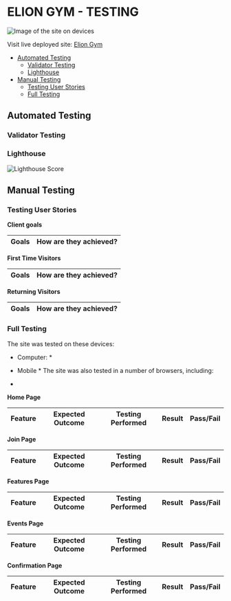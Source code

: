 # ELION GYM - TESTING

![Image of the site on devices]()

Visit live deployed site: [Elion Gym](https://emilionr.github.io/portfolio-project-1/)

* [Automated Testing](#automated-testing)
  * [Validator Testing](#validator-testing)
  * [Lighthouse](#lighthouse)
* [Manual Testing](#manual-testing)
  * [Testing User Stories](#testing-user-stories)
  * [Full Testing](#full-testing)

## Automated Testing

### Validator Testing

### Lighthouse

![Lighthouse Score]()

## Manual Testing

### Testing User Stories

__Client goals__

| Goals | How are they achieved? |
| :--- | :--- |


__First Time Visitors__

| Goals | How are they achieved? |
| :--- | :--- |

__Returning Visitors__

|  Goals | How are they achieved? |
| :--- | :--- |


### Full Testing

The site was tested on these devices:
* Computer:
  * 
* Mobile
  * 
The site was also tested in a number of browsers, including:

* 

__Home Page__

| Feature | Expected Outcome | Testing Performed | Result | Pass/Fail |
| --- | --- | --- | --- | --- |

__Join Page__

| Feature | Expected Outcome | Testing Performed | Result | Pass/Fail |
| --- | --- | --- | --- | --- |


__Features Page__

| Feature | Expected Outcome | Testing Performed | Result | Pass/Fail |
| --- | --- | --- | --- | --- |

__Events Page__

| Feature | Expected Outcome | Testing Performed | Result | Pass/Fail |
| --- | --- | --- | --- | --- |

__Confirmation Page__

| Feature | Expected Outcome | Testing Performed | Result | Pass/Fail |
| --- | --- | --- | --- | --- |

